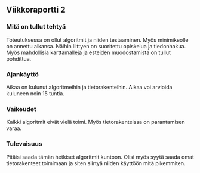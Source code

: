 ## Viikkoraportti 2

### Mitä on tullut tehtyä

Toteutuksessa on ollut algoritmit ja niiden testaaminen. Myös minimikeolle on annettu aikansa. Näihin liittyen on suoritettu opiskelua ja tiedonhakua. Myös mahdollisia karttamalleja ja esteiden muodostamista on tullut pohdittua.

### Ajankäyttö

Aikaa on kulunut algoritmeihin ja tietorakenteihin. Aikaa voi arvioida kuluneen noin 15 tuntia.

### Vaikeudet

Kaikki algoritmit eivät vielä toimi. Myös tietorakenteissa on parantamisen varaa.

### Tulevaisuus

Pitäisi saada tämän hetkiset algoritmit kuntoon. Olisi myös syytä saada omat tietorakenteet toimimaan ja siten siirtyä niiden käyttöön mitä pikemmiten.